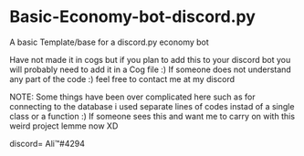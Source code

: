 # Basic-Economy-bot-discord.py
A basic Template/base for a discord.py economy bot

Have not made it in cogs but if you plan to add this to your discord bot you will probably need to add it in a Cog file :)
If someone does not understand any part of the code :) feel free to contact me at my discord

NOTE:
    Some things have been over complicated here such as for connecting to the database i used separate lines of codes instad of a single class or a function :)
    If someone sees this and want me to carry on with this weird project lemme now XD
    
discord= Ali™#4294
